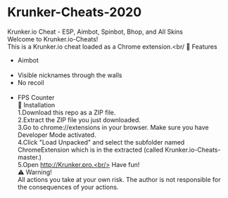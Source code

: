# Krunker-Cheats-2020
Krunker.io Cheat - ESP, Aimbot, Spinbot, Bhop, and All Skins<br/>
Welcome to Krunker.io-Cheats!<br/>
This is a Krunker.io cheat loaded as a Chrome extension.<br/
💪 Features<br/>
- Aimbot<br/><br/>
- Visible nicknames through the walls<br/>
- No recoil<br/><br/>
- FPS Counter<br/>
🔨 Installation<br/>
1.Download this repo as a ZIP file.<br/>
2.Extract the ZIP file you just downloaded.<br/>
3.Go to chrome://extensions in your browser. Make sure you have Developer Mode activated.<br/>
4.Click "Load Unpacked" and select the subfolder named ChromeExtension which is in the extracted (called Krunker.io-Cheats-master.)<br/>
5.Open http://Krunker.pro.<br/>
Have fun!<br/>
⚠️ Warning!<br/>
All actions you take at your own risk. The author is not responsible for the consequences of your actions.<br/>
